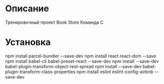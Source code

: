 # Описание
  Тренировочный проект Book Store
  Команда С
# Установка
  npm install parcel-bundler --save-dev
  npm install react react-dom --save
  npm install babel-cli babel-preset-react --save-dev
  npm install --save-dev babel-plugin-transform-object-rest-spread
  npm install --save-dev babel-plugin-transform-class-properties
  npm install eslint eslint-config-airbnb --save-dev
